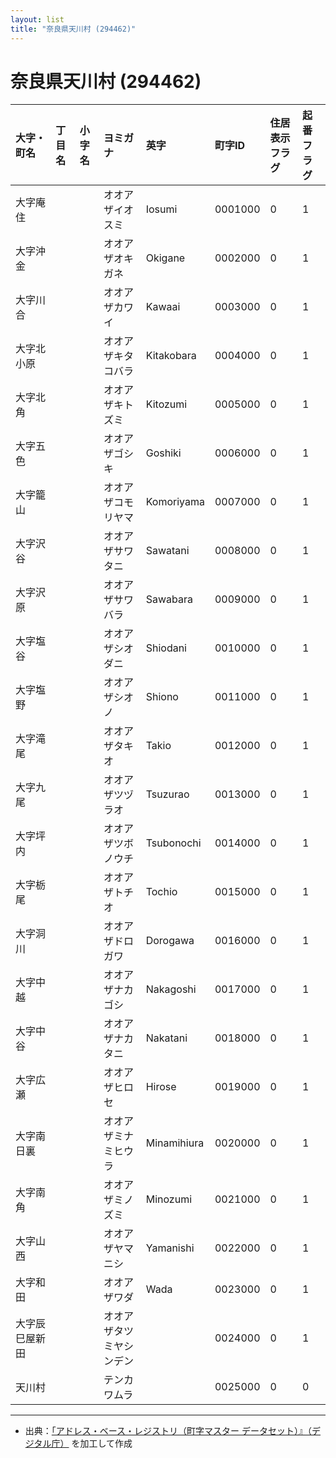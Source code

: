 ```yaml
---
layout: list
title: "奈良県天川村 (294462)"
---
```


# 奈良県天川村 (294462)

| 大字・町名 | 丁目名 | 小字名 | ヨミガナ | 英字 | 町字ID | 住居表示フラグ | 起番フラグ |
|:---|:---|:---|:---|:---|:---|:---|:---|
| 大字庵住 |  |  | オオアザイオスミ   | Iosumi | 0001000 | 0 | 1 |
| 大字沖金 |  |  | オオアザオキガネ   | Okigane | 0002000 | 0 | 1 |
| 大字川合 |  |  | オオアザカワイ   | Kawaai | 0003000 | 0 | 1 |
| 大字北小原 |  |  | オオアザキタコバラ   | Kitakobara | 0004000 | 0 | 1 |
| 大字北角 |  |  | オオアザキトズミ   | Kitozumi | 0005000 | 0 | 1 |
| 大字五色 |  |  | オオアザゴシキ   | Goshiki | 0006000 | 0 | 1 |
| 大字籠山 |  |  | オオアザコモリヤマ   | Komoriyama | 0007000 | 0 | 1 |
| 大字沢谷 |  |  | オオアザサワタニ   | Sawatani | 0008000 | 0 | 1 |
| 大字沢原 |  |  | オオアザサワバラ   | Sawabara | 0009000 | 0 | 1 |
| 大字塩谷 |  |  | オオアザシオダニ   | Shiodani | 0010000 | 0 | 1 |
| 大字塩野 |  |  | オオアザシオノ   | Shiono | 0011000 | 0 | 1 |
| 大字滝尾 |  |  | オオアザタキオ   | Takio | 0012000 | 0 | 1 |
| 大字九尾 |  |  | オオアザツヅラオ   | Tsuzurao | 0013000 | 0 | 1 |
| 大字坪内 |  |  | オオアザツボノウチ   | Tsubonochi | 0014000 | 0 | 1 |
| 大字栃尾 |  |  | オオアザトチオ   | Tochio | 0015000 | 0 | 1 |
| 大字洞川 |  |  | オオアザドロガワ   | Dorogawa | 0016000 | 0 | 1 |
| 大字中越 |  |  | オオアザナカゴシ   | Nakagoshi | 0017000 | 0 | 1 |
| 大字中谷 |  |  | オオアザナカタニ   | Nakatani | 0018000 | 0 | 1 |
| 大字広瀬 |  |  | オオアザヒロセ   | Hirose | 0019000 | 0 | 1 |
| 大字南日裏 |  |  | オオアザミナミヒウラ   | Minamihiura | 0020000 | 0 | 1 |
| 大字南角 |  |  | オオアザミノズミ   | Minozumi | 0021000 | 0 | 1 |
| 大字山西 |  |  | オオアザヤマニシ   | Yamanishi | 0022000 | 0 | 1 |
| 大字和田 |  |  | オオアザワダ   | Wada | 0023000 | 0 | 1 |
| 大字辰巳屋新田 |  |  | オオアザタツミヤシンデン   |  | 0024000 | 0 | 1 |
| 天川村 |  |  | テンカワムラ   |  | 0025000 | 0 | 0 |

---

- 出典：[「アドレス・ベース・レジストリ（町字マスター データセット）』（デジタル庁）](https://www.digital.go.jp/policies/base_registry_address/) を加工して作成